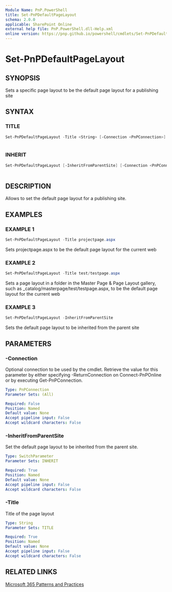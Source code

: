 ```yaml
---
Module Name: PnP.PowerShell
title: Set-PnPDefaultPageLayout
schema: 2.0.0
applicable: SharePoint Online
external help file: PnP.PowerShell.dll-Help.xml
online version: https://pnp.github.io/powershell/cmdlets/Set-PnPDefaultPageLayout.html
---
```

 
# Set-PnPDefaultPageLayout

## SYNOPSIS
Sets a specific page layout to be the default page layout for a publishing site

## SYNTAX

### TITLE
```powershell
Set-PnPDefaultPageLayout -Title <String> [-Connection <PnPConnection>]
 
```

### INHERIT
```powershell
Set-PnPDefaultPageLayout [-InheritFromParentSite] [-Connection <PnPConnection>]
 
```

## DESCRIPTION

Allows to set the default page layout for a publishing site.

## EXAMPLES

### EXAMPLE 1
```powershell
Set-PnPDefaultPageLayout -Title projectpage.aspx
```

Sets projectpage.aspx to be the default page layout for the current web

### EXAMPLE 2
```powershell
Set-PnPDefaultPageLayout -Title test/testpage.aspx
```

Sets a page layout in a folder in the Master Page & Page Layout gallery, such as _catalog/masterpage/test/testpage.aspx, to be the default page layout for the current web

### EXAMPLE 3
```powershell
Set-PnPDefaultPageLayout -InheritFromParentSite
```

Sets the default page layout to be inherited from the parent site

## PARAMETERS

### -Connection
Optional connection to be used by the cmdlet. Retrieve the value for this parameter by either specifying -ReturnConnection on Connect-PnPOnline or by executing Get-PnPConnection.

```yaml
Type: PnPConnection
Parameter Sets: (All)

Required: False
Position: Named
Default value: None
Accept pipeline input: False
Accept wildcard characters: False
```

### -InheritFromParentSite
Set the default page layout to be inherited from the parent site.

```yaml
Type: SwitchParameter
Parameter Sets: INHERIT

Required: True
Position: Named
Default value: None
Accept pipeline input: False
Accept wildcard characters: False
```

### -Title
Title of the page layout

```yaml
Type: String
Parameter Sets: TITLE

Required: True
Position: Named
Default value: None
Accept pipeline input: False
Accept wildcard characters: False
```



## RELATED LINKS

[Microsoft 365 Patterns and Practices](https://aka.ms/m365pnp)

